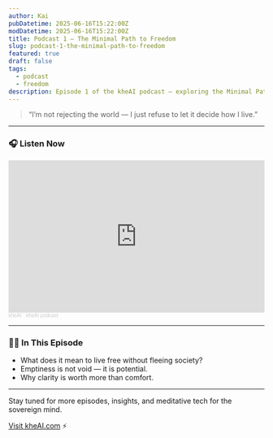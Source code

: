 ```yaml
---
author: Kai
pubDatetime: 2025-06-16T15:22:00Z
modDatetime: 2025-06-16T15:22:00Z
title: Podcast 1 — The Minimal Path to Freedom
slug: podcast-1-the-minimal-path-to-freedom
featured: true
draft: false
tags:
  - podcast
  - freedom
description: Episode 1 of the kheAI podcast — exploring the Minimal Path to Freedom, living sovereignly, and awakening intelligence.
---
```


> “I’m not rejecting the world — I just refuse to let it decide how I live.”

---

### 🎧 Listen Now

<iframe width="100%" height="300" scrolling="no" frameborder="no" allow="autoplay"
  src="https://w.soundcloud.com/player/?url=https%3A//api.soundcloud.com/tracks/2114054025&color=%23ff5500&auto_play=true&hide_related=false&show_comments=true&show_user=true&show_reposts=false&show_teaser=true&visual=true">
</iframe>

<div style="font-size: 10px; color: #cccccc; line-break: anywhere; word-break: normal; overflow: hidden; white-space: nowrap; text-overflow: ellipsis; font-family: Interstate,Lucida Grande,Lucida Sans Unicode,Lucida Sans,Garuda,Verdana,Tahoma,sans-serif; font-weight: 100;">
  <a href="https://soundcloud.com/kheai" title="kheAI" target="_blank" style="color: #cccccc; text-decoration: none;">kheAI</a>
  ·
  <a href="https://soundcloud.com/kheai/kheai-podcast" title="kheAI podcast" target="_blank" style="color: #cccccc; text-decoration: none;">kheAI podcast</a>
</div>

---

### 🧘‍♂️ In This Episode

- What does it mean to live free without fleeing society?
- Emptiness is not void — it is potential.
- Why clarity is worth more than comfort.

---

Stay tuned for more episodes, insights, and meditative tech for the sovereign mind.

[Visit kheAI.com](https://kheai.com) ⚡  
